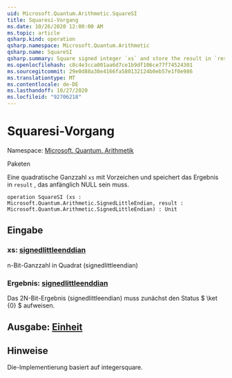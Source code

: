 ```yaml
---
uid: Microsoft.Quantum.Arithmetic.SquareSI
title: Squaresi-Vorgang
ms.date: 10/26/2020 12:00:00 AM
ms.topic: article
qsharp.kind: operation
qsharp.namespace: Microsoft.Quantum.Arithmetic
qsharp.name: SquareSI
qsharp.summary: Square signed integer `xs` and store the result in `result`, which must be zero initially.
ms.openlocfilehash: c8c4e3cca001aa6d7ce1b9df106ce77f74524301
ms.sourcegitcommit: 29e0d88a30e4166fa580132124b0eb57e1f0e986
ms.translationtype: MT
ms.contentlocale: de-DE
ms.lasthandoff: 10/27/2020
ms.locfileid: "92706218"
---
```

# <a name="squaresi-operation"></a>Squaresi-Vorgang

Namespace: [Microsoft. Quantum. Arithmetik](xref:Microsoft.Quantum.Arithmetic)

Paketen [](https://nuget.org/packages/)


Eine quadratische Ganzzahl `xs` mit Vorzeichen und speichert das Ergebnis in `result` , das anfänglich NULL sein muss.

```qsharp
operation SquareSI (xs : Microsoft.Quantum.Arithmetic.SignedLittleEndian, result : Microsoft.Quantum.Arithmetic.SignedLittleEndian) : Unit
```


## <a name="input"></a>Eingabe

### <a name="xs--signedlittleendian"></a>xs: [signedlittleenddian](xref:Microsoft.Quantum.Arithmetic.SignedLittleEndian)

n-Bit-Ganzzahl in Quadrat (signedlittleendian)


### <a name="result--signedlittleendian"></a>Ergebnis: [signedlittleenddian](xref:Microsoft.Quantum.Arithmetic.SignedLittleEndian)

Das 2N-Bit-Ergebnis (signedlittleendian) muss zunächst den Status $ \ket {0} $ aufweisen.



## <a name="output--unit"></a>Ausgabe: [Einheit](xref:microsoft.quantum.lang-ref.unit)



## <a name="remarks"></a>Hinweise

Die-Implementierung basiert auf integersquare.